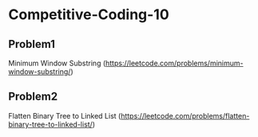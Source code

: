 # Competitive-Coding-10

## Problem1 
Minimum Window Substring (https://leetcode.com/problems/minimum-window-substring/)



## Problem2
Flatten Binary Tree to Linked List (https://leetcode.com/problems/flatten-binary-tree-to-linked-list/)

